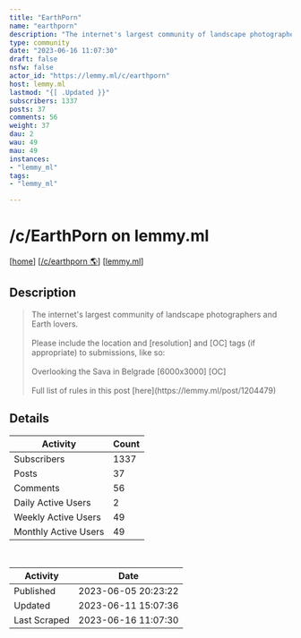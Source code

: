 ```yaml
---
title: "EarthPorn" 
name: "earthporn"
description: "The internet's largest community of landscape photographers and Earth lovers.Please include the location and [resolution] and [OC] tags (if appropriate) to submissions, like so:Overlooking the Sava in Belgrade [6000x3000] [OC]Full list of rules in this post [here](https://lemmy.ml/post/1204479)"
type: community
date: "2023-06-16 11:07:30"
draft: false
nsfw: false
actor_id: "https://lemmy.ml/c/earthporn"
host: lemmy.ml
lastmod: "{[ .Updated }}"
subscribers: 1337
posts: 37
comments: 56
weight: 37
dau: 2
wau: 49
mau: 49
instances:
- "lemmy_ml"
tags: 
- "lemmy_ml"

---
```


# /c/EarthPorn on lemmy.ml

[[home](/)]
[[/c/earthporn 🌎](https://lemmy.ml/c/earthporn)]
[[lemmy.ml](/instances/lemmy_ml)]


## Description 

<blockquote class="description">
The internet's largest community of landscape photographers and Earth lovers.<br><br>Please include the location and [resolution] and [OC] tags (if appropriate) to submissions, like so:<br><br>Overlooking the Sava in Belgrade [6000x3000] [OC]<br><br>Full list of rules in this post [here](https://lemmy.ml/post/1204479)
</blockquote>


## Details

| Activity | Count  |
|----------------------|---|
| Subscribers          | 1337 |
| Posts                | 37  |
| Comments             | 56  |
| Daily Active Users   | 2  |
| Weekly Active Users  | 49  |
| Monthly Active Users | 49  |

<br>

| Activity | Date |
|----------------------|---|
| Published            | 2023-06-05 20:23:22 |
| Updated              | 2023-06-11 15:07:36 |
| Last Scraped         | 2023-06-16 11:07:30 |
